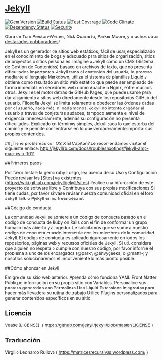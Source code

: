 # [Jekyll](http://jekyllrb.com/)

[![Gem Version](https://img.shields.io/gem/v/jekyll.svg)][ruby-gems]
[![Build Status](https://travis-ci.org/jekyll/jekyll.svg?branch=master)][travis]
[![Test Coverage](https://codeclimate.com/github/jekyll/jekyll/badges/coverage.svg)][coverage]
[![Code Climate](https://codeclimate.com/github/jekyll/jekyll/badges/gpa.svg)][codeclimate]
[![Dependency Status](https://gemnasium.com/jekyll/jekyll.svg)][gemnasium]
[![Security](https://hakiri.io/github/jekyll/jekyll/master.svg)][hakiri]

[ruby-gems]: https://rubygems.org/gems/jekyll
[gemnasium]: https://gemnasium.com/jekyll/jekyll
[codeclimate]: https://codeclimate.com/github/jekyll/jekyll
[coverage]: https://codeclimate.com/github/jekyll/jekyll/coverage
[hakiri]: https://hakiri.io/github/jekyll/jekyll/master
[travis]: https://travis-ci.org/jekyll/jekyll

Obra de Tom Preston-Werner, Nick Quaranto, Parker Moore, y muchos otros [destacados colaboradores](https://github.com/jekyll/jekyll/graphs/contributors)!

Jekyll es un generador de sitios web estáticos, fácil de usar, especializado en el conocimiento de blogs y adecuado para sitios de organización, sitios de proyectos o sitios personales. Imagine a Jekyll como un CMS (Sistema de Gestión de Contenidos) basado en archivos de texto, que no presenta dificultades importantes. Jekyll toma el contenido del usuario, lo procesa mediante el lenguaje Markdown, utiliza el sistema de plantillas Liquid y obtiene como resultado un sitio web estático que puede ser empleado de forma inmediata en servidores web como Apache o Nginx, entre muchos otros. Jekyll es el motor detrás de GitHub Pages, que puede usarse para dar alojamiento a sitios web directamente desde los repositorios GitHub del usuario. 
Filosofía 
Jekyll se limita solamente a obedecer las órdenes dadas por el usuario, nada más, ni nada menos. Jekyll no intenta engañar al usuario a través de conjeturas audaces, tampoco aumenta el nivel de exigencia innecesariamente, además su configuración no presenta dificultades. Explicado en términos simples, Jekyll saca lo que estorba del camino y le permite concentrarse en lo que verdaderamente importa: sus propios contenidos. 

##¿Tiene problemas con OS X El Capitan? 
Le recomendamos visitar el siguiente enlace: http://jekyllrb.com/docs/troubleshooting/#jekyll-amp-mac-os-x-1011 

##Primeros pasos 

Por favor Instale la gema ruby
Luego, lea acerca de su Uso y Configuración
Puede revisar los [Sites] ya existentes (https://wiki.github.com/jekyll/jekyll/sites)
Realice una bifurcación de este proyecto de software libre y Contribuya con sus propias modificaciones
Si tiene dudas, por favor sírvase revisar nuestra comunidad oficial en el foro Jekyll Talk o #jekyll en irc.freenode.net 

##Código de conducta 

La comunidad Jekyll se adhiere a un código de conducta basado en el código de conducta de Ruby on Rails con el fin de conformar un grupo humano más abierto y acogedor. 
Le solicitamos que se sume a nuestro código de conducta cuando interactúe con los miembros de la comunidad Jekyll. El código de conducta es aplicado rigurosamente en todos los repositorios, páginas web y recursos oficiales de Jekyll. Si ud. considera que alguien no respeta o cumple con nuestro código, por favor informe el problema a uno de los encargados (@parkr, @envygeeks, o @mattr-)  y nosotros solucionaremos el inconveniente lo más pronto posible. 

##Cómo ahondar en Jekyll 

Emigre de su sitio web anterior.
Aprenda cómo funciona YAML Front Matter 
Publique información en su propio sitio con Variables.
Personalice sus posteos generados con Permalinks 
Use Liquid Extensions integrados para hacer más llevadera su rutina de trabajo
Utilice Plugins personalizados para generar contenidos específicos en su sitio 

## Licencia 
Veáse [LICENSE]: ( https://github.com/jekyll/jekyll/blob/master/LICENSE )

## Traducción

Virgilio Leonardo Ruilova ( https://matricesrecursivas.wordpress.com/ )

